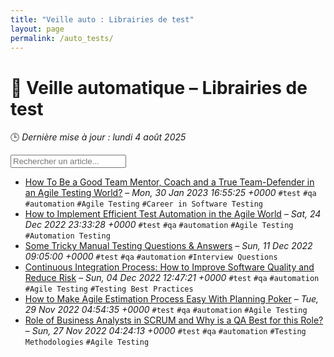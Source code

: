 ```yaml
---
title: "Veille auto : Librairies de test"
layout: page
permalink: /auto_tests/
---
```


# 🧪 Veille automatique – Librairies de test

🕒 *Dernière mise à jour : lundi 4 août 2025*

<div class="search-container">
  <input type="text" id="article-search" placeholder="Rechercher un article...">
  <div class="tag-filters" id="tag-filters">
    <!-- Les filtres par tag seront générés dynamiquement -->
  </div>
</div>

- <span data-article='{"title":"How To Be a Good Team Mentor, Coach and a True Team-Defender in an Agile Testing World?","link":"https://www.softwaretestinghelp.com/how-to-be-a-good-team-mentor-coach-and-a-true-team-defender-in-an-agile-testing-world-the-inspiration/","date":"Mon, 30 Jan 2023 16:55:25 +0000","tags":["test","qa","automation","Agile Testing","Career in Software Testing"]}'>[How To Be a Good Team Mentor, Coach and a True Team-Defender in an Agile Testing World?](https://www.softwaretestinghelp.com/how-to-be-a-good-team-mentor-coach-and-a-true-team-defender-in-an-agile-testing-world-the-inspiration/) – *Mon, 30 Jan 2023 16:55:25 +0000* `#test` `#qa` `#automation` `#Agile Testing` `#Career in Software Testing`</span>
- <span data-article='{"title":"How to Implement Efficient Test Automation in the Agile World","link":"https://www.softwaretestinghelp.com/automation-in-agile-world/","date":"Sat, 24 Dec 2022 23:33:28 +0000","tags":["test","qa","automation","Agile Testing","Automation Testing"]}'>[How to Implement Efficient Test Automation in the Agile World](https://www.softwaretestinghelp.com/automation-in-agile-world/) – *Sat, 24 Dec 2022 23:33:28 +0000* `#test` `#qa` `#automation` `#Agile Testing` `#Automation Testing`</span>
- <span data-article='{"title":"Some Tricky Manual Testing Questions & Answers","link":"https://www.softwaretestinghelp.com/some-tricky-question-answers/","date":"Sun, 11 Dec 2022 09:05:00 +0000","tags":["test","qa","automation","Interview Questions"]}'>[Some Tricky Manual Testing Questions & Answers](https://www.softwaretestinghelp.com/some-tricky-question-answers/) – *Sun, 11 Dec 2022 09:05:00 +0000* `#test` `#qa` `#automation` `#Interview Questions`</span>
- <span data-article='{"title":"Continuous Integration Process: How to Improve Software Quality and Reduce Risk","link":"https://www.softwaretestinghelp.com/continuous-integration/","date":"Sun, 04 Dec 2022 12:47:21 +0000","tags":["test","qa","automation","Agile Testing","Testing Best Practices"]}'>[Continuous Integration Process: How to Improve Software Quality and Reduce Risk](https://www.softwaretestinghelp.com/continuous-integration/) – *Sun, 04 Dec 2022 12:47:21 +0000* `#test` `#qa` `#automation` `#Agile Testing` `#Testing Best Practices`</span>
- <span data-article='{"title":"How to Make Agile Estimation Process Easy With Planning Poker","link":"https://www.softwaretestinghelp.com/planning-poker-scrum-poker-cards-agile-estimation/","date":"Tue, 29 Nov 2022 04:54:35 +0000","tags":["test","qa","automation","Agile Testing"]}'>[How to Make Agile Estimation Process Easy With Planning Poker](https://www.softwaretestinghelp.com/planning-poker-scrum-poker-cards-agile-estimation/) – *Tue, 29 Nov 2022 04:54:35 +0000* `#test` `#qa` `#automation` `#Agile Testing`</span>
- <span data-article='{"title":"Role of Business Analysts in SCRUM and Why is a QA Best for this Role?","link":"https://www.softwaretestinghelp.com/role-of-business-analysts-in-scrum/","date":"Sun, 27 Nov 2022 04:24:13 +0000","tags":["test","qa","automation","Testing Methodologies","Agile Testing"]}'>[Role of Business Analysts in SCRUM and Why is a QA Best for this Role?](https://www.softwaretestinghelp.com/role-of-business-analysts-in-scrum/) – *Sun, 27 Nov 2022 04:24:13 +0000* `#test` `#qa` `#automation` `#Testing Methodologies` `#Agile Testing`</span>


<script>
document.addEventListener('DOMContentLoaded', function() {
  function filterArticles() {
    const input = document.getElementById('article-search');
    const filter = input.value.toLowerCase();
    const items = document.getElementsByTagName('li');
    
    for (let i = 0; i < items.length; i++) {
      const item = items[i];
      const text = item.textContent.toLowerCase();
      if (text.indexOf(filter) > -1) {
        item.style.display = "";
      } else {
        item.style.display = "none";
      }
    }
  }

  // Extraction de tous les tags présents dans les articles
  const tagElements = document.querySelectorAll('code');
  const tags = new Set();
  
  tagElements.forEach(el => {
    if (el.textContent.startsWith('#')) {
      tags.add(el.textContent.substring(1));
    }
  });
  
  // Génération des filtres par tag
  const tagFiltersContainer = document.getElementById('tag-filters');
  if (tagFiltersContainer) {
    tags.forEach(tag => {
      const tagBtn = document.createElement('button');
      tagBtn.className = 'tag-filter-btn';
      tagBtn.textContent = '#' + tag;
      tagBtn.onclick = function() {
        document.getElementById('article-search').value = tag;
        filterArticles();
      };
      tagFiltersContainer.appendChild(tagBtn);
    });
  }
  
  // Attacher l'événement de filtrage au champ de recherche
  const searchInput = document.getElementById('article-search');
  if (searchInput) {
    searchInput.addEventListener('input', filterArticles);
  }
});
</script>